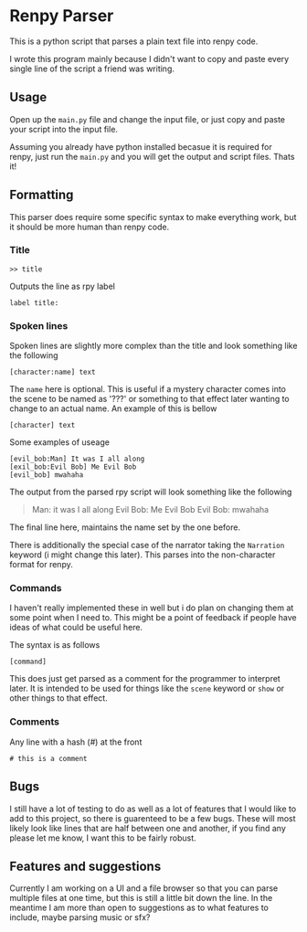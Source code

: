 # Renpy Parser
This is a python script that parses a plain text file into renpy code.

I wrote this program mainly because I didn't want to copy and paste every single
line of the script a friend was writing.

## Usage
Open up the `main.py` file and change the input file, or just copy and paste
your script into the input file.

Assuming you already have python installed becasue it is required for renpy,
just run the `main.py` and you will get the output and script files. Thats it!

## Formatting
This parser does require some specific syntax to make everything work, but it
should be more human than renpy code.

### Title
```
>> title
```

Outputs the line as rpy label
```
label title:
```

### Spoken lines
Spoken lines are slightly more complex than the title and look something like
the following
```
[character:name] text
```
The `name` here is optional.
This is useful if a mystery character comes into the scene to be named as '???'
or something to that effect later wanting to change to an actual name. An 
example of this is bellow
```
[character] text
```
Some examples of useage
```
[evil_bob:Man] It was I all along
[exil_bob:Evil Bob] Me Evil Bob
[evil_bob] mwahaha
```
The output from the parsed rpy script will look something like the following
> Man: it was I all along
> Evil Bob: Me Evil Bob
> Evil Bob: mwahaha

The final line here, maintains the name set by the one before.

There is additionally the special case of the narrator taking the `Narration` 
keyword (i might change this later). This parses into the non-character
format for renpy.

### Commands
I haven't really implemented these in well but i do plan on changing them at
some point when I need to. This might be a point of feedback if people have 
ideas of what could be useful here.

The syntax is as follows
```
[command]
```
This does just get parsed as a comment for the programmer to interpret later.
It is intended to be used for things like the `scene` keyword or `show` or other
things to that effect.

### Comments
Any line with a hash (*#*) at the front
```
# this is a comment
```

## Bugs
I still have a lot of testing to do as well as a lot of features that I would 
like to add to this project, so there is guarenteed to be a few bugs.
These will most likely look like lines that are half between one and another, if 
you find any please let me know, I want this to be fairly robust.

## Features and suggestions
Currently I am working on a UI and a file browser so that you can parse multiple
files at one time, but this is still a little bit down the line. In the meantime
I am more than open to suggestions as to what features to include, maybe parsing
music or sfx?